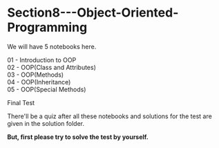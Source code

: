 # Section8---Object-Oriented-Programming

We will have 5 notebooks here.

01 - Introduction to OOP   
02 - OOP(Class and Attributes)   
03 - OOP(Methods)   
04 - OOP(Inheritance)   
05 - OOP(Special Methods)   

Final Test

There'll be a quiz after all these notebooks and solutions for the test are given in the solution folder.

**But, first please try to solve the test by yourself.**
